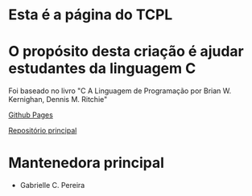 # Esta é a página do TCPL

# O propósito desta criação é ajudar estudantes da linguagem C

<p> Foi baseado no livro "C A Linguagem de Programação por Brian W. Kernighan, Dennis M. Ritchie"
</p>

[Github Pages](https://electronicskitten.github.io/tcpl/)


[Repositório principal](https://github.com/electronicskitten/tcpl)


# Mantenedora principal
- Gabrielle C. Pereira
